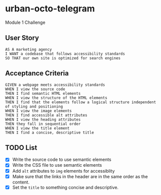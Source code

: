 # urban-octo-telegram

Module 1 Challenge

## User Story

```
AS A marketing agency
I WANT a codebase that follows accessibility standards
SO THAT our own site is optimized for search engines
```

## Acceptance Criteria

```
GIVEN a webpage meets accessibility standards
WHEN I view the source code
THEN I find semantic HTML elements
WHEN I view the structure of the HTML elements
THEN I find that the elements follow a logical structure independent of styling and positioning
WHEN I view the image elements
THEN I find accessible alt attributes
WHEN I view the heading attributes
THEN they fall in sequential order
WHEN I view the title element
THEN I find a concise, descriptive title
```

## TODO List

* [x] Write the source code to use semantic elements
* [x] Write the CSS file to use semantic elements
* [x] Add `alt` attributes to `img` elements for accessiblity
* [x] Make sure that the links in the header are in the same order as the content.
* [x] Set the `title` to something concise and descriptive.

